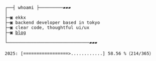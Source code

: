 <pre>
┌──┤ whoami ├─────────▰▰▰
│
├─▣ ekkx
├─▣ backend developer based in tokyo
├─▣ clear code, thoughtful ui/ux
├─▣ <a href="https://xtrz.cc">blog</a>
│
└───────────────────────────────▰▰▰

2025: [=================>............] 58.56 %（214/365）
</pre>
